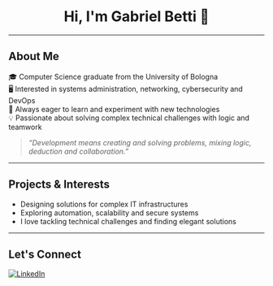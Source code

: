 <h1 align="center">Hi, I'm Gabriel Betti 👋</h1>

---

## About Me

🎓 Computer Science graduate from the University of Bologna  
🖥️ Interested in systems administration, networking, cybersecurity and DevOps  
🚀 Always eager to learn and experiment with new technologies  
💡 Passionate about solving complex technical challenges with logic and teamwork  

> *“Development means creating and solving problems, mixing logic, deduction and collaboration.”*

---

## Projects & Interests

- Designing solutions for complex IT infrastructures
- Exploring automation, scalability and secure systems
- I love tackling technical challenges and finding elegant solutions

---

## Let's Connect

[![LinkedIn](https://img.shields.io/badge/LinkedIn-Profile-blue)](https://www.linkedin.com/in/your-linkedin/)

